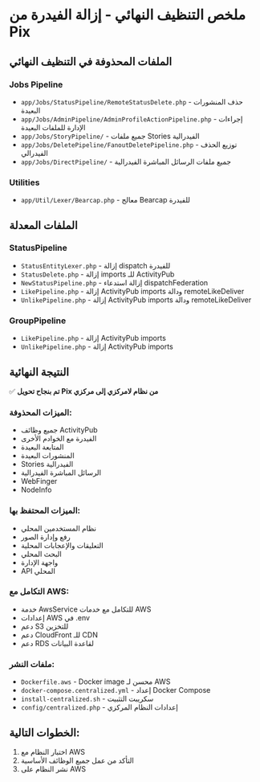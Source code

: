 # ملخص التنظيف النهائي - إزالة الفيدرة من Pix

## الملفات المحذوفة في التنظيف النهائي

### Jobs Pipeline
- `app/Jobs/StatusPipeline/RemoteStatusDelete.php` - حذف المنشورات البعيدة
- `app/Jobs/AdminPipeline/AdminProfileActionPipeline.php` - إجراءات الإدارة للملفات البعيدة
- `app/Jobs/StoryPipeline/` - جميع ملفات Stories الفيدرالية
- `app/Jobs/DeletePipeline/FanoutDeletePipeline.php` - توزيع الحذف الفيدرالي
- `app/Jobs/DirectPipeline/` - جميع ملفات الرسائل المباشرة الفيدرالية

### Utilities
- `app/Util/Lexer/Bearcap.php` - معالج Bearcap للفيدرة

## الملفات المعدلة

### StatusPipeline
- `StatusEntityLexer.php` - إزالة dispatch للفيدرة
- `StatusDelete.php` - إزالة imports للـ ActivityPub
- `NewStatusPipeline.php` - إزالة استدعاء dispatchFederation
- `LikePipeline.php` - إزالة ActivityPub imports ودالة remoteLikeDeliver
- `UnlikePipeline.php` - إزالة ActivityPub imports ودالة remoteLikeDeliver

### GroupPipeline
- `LikePipeline.php` - إزالة ActivityPub imports
- `UnlikePipeline.php` - إزالة ActivityPub imports

## النتيجة النهائية

✅ **تم بنجاح تحويل Pix من نظام لامركزي إلى مركزي**

### الميزات المحذوفة:
- جميع وظائف ActivityPub
- الفيدرة مع الخوادم الأخرى
- المتابعة البعيدة
- المنشورات البعيدة
- Stories الفيدرالية
- الرسائل المباشرة الفيدرالية
- WebFinger
- NodeInfo

### الميزات المحتفظ بها:
- نظام المستخدمين المحلي
- رفع وإدارة الصور
- التعليقات والإعجابات المحلية
- البحث المحلي
- واجهة الإدارة
- API المحلي

### التكامل مع AWS:
- خدمة AwsService للتكامل مع خدمات AWS
- إعدادات AWS في .env
- دعم S3 للتخزين
- دعم CloudFront للـ CDN
- دعم RDS لقاعدة البيانات

### ملفات النشر:
- `Dockerfile.aws` - Docker image محسن لـ AWS
- `docker-compose.centralized.yml` - إعداد Docker Compose
- `install-centralized.sh` - سكريبت التثبيت
- `config/centralized.php` - إعدادات النظام المركزي

## الخطوات التالية:
1. اختبار النظام مع AWS
2. التأكد من عمل جميع الوظائف الأساسية
3. نشر النظام على AWS